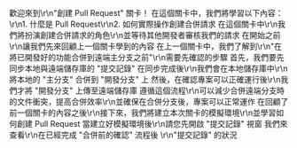 歡迎來到\r\n"創建 Pull Request" 關卡！
在這個關卡中，我們將學習以下內容：\r\n1. 什麼是 Pull Request\r\n2. 如何實際操作創建合併請求
在這個關卡中\r\n我們將扮演創建合併請求的角色\r\n並等待其他開發者審核我們的請求
在開始之前\r\n讓我們先來回顧上一個關卡學到的內容
在上一個關卡中，我們了解到\r\n"在將已開發好的功能合併到遠端主分支之前"\r\n需要先確認的步驟
首先，我們要先同步本地與遠端儲存庫的 "提交記錄"
在同步完成後\r\n我們會在本地儲存庫中\r\n將本地的 "主分支" 合併到 "開發分支" 上
然後，在確認專案可以正確運行後\r\n我們才將 "開發分支" 上傳至遠端儲存庫
遵循這個流程\r\n可以減少合併遠端分支時的文件衝突，提高合併效率\r\n並確保在合併分支後，專案可以正常運作
在回顧了前一個關卡的內容之後\r\n接下來，我們將建立本次關卡的模擬環境\r\n並學習如何創建 Pull Request
當建立好模擬環境後\r\n請您先開啟 "提交記錄" 視窗
我們來查看\r\n在已經完成 "合併前的確認" 流程後 \r\n"提交記錄" 的狀況